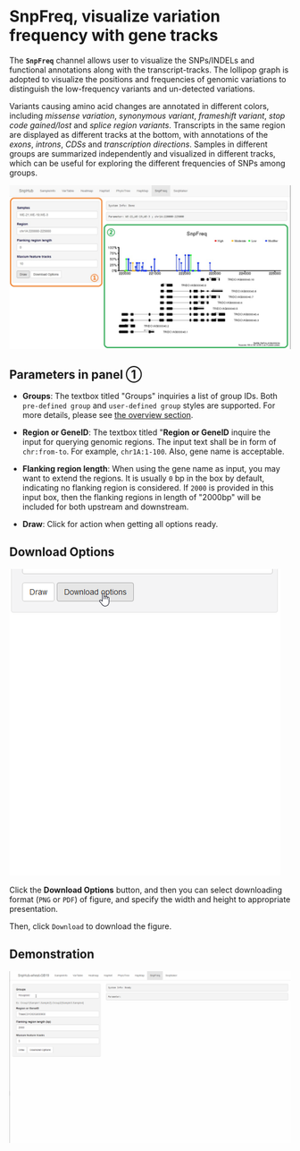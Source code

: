 # SnpFreq, visualize variation frequency with gene tracks

The **`SnpFreq`** channel allows user to visualize the SNPs/INDELs and functional annotations along with the transcript-tracks. The lollipop graph is adopted to visualize the positions and frequencies of genomic variations to distinguish the low-frequency variants and un-detected variations.

Variants causing amino acid changes are annotated in different colors, including *missense variation*, *synonymous variant*, *frameshift variant*, *stop code gained/lost* and *splice region variants*. Transcripts in the same region are displayed as different tracks at the bottom, with annotations of the *exons*, *introns*, *CDSs* and *transcription directions*. Samples in different groups are summarized independently and visualized in different tracks, which can be useful for exploring the different frequencies of SNPs among groups.

![SnpFreq channel](./../img/SnpFreq-1.jpg)

## Parameters in panel ①
- **Groups**: The textbox titled "Groups" inquiries a list of group IDs. Both `pre-defined group` and `user-defined group` styles are supported. For more details, please see [the overview section](channels).

- **Region or GeneID**: The textbox titled "**Region or GeneID** inquire the input for querying genomic regions. The input text shall be in form of `chr:from-to`. For example, `chr1A:1-100`. Also, gene name is acceptable.

- **Flanking region length**: When using the gene name as input, you may want to extend the regions. It is usually `0` bp in the box by default, indicating no flanking region is considered. If `2000` is provided in this input box, then the flanking regions in length of "2000bp" will be included for both upstream and downstream.

- **Draw**: Click for action when getting all options ready.

## Download Options

![Download options](./../img/Download-options-2.gif)

Click the **Download Options** button, and then you can select downloading format (`PNG` or `PDF`) of figure, and specify the width and height to appropriate presentation.

Then, click `Download` to download the figure.

## Demonstration

![Demonstration of SnpFreq](./../img/SnpFreq-0.gif)